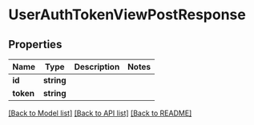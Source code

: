 # UserAuthTokenViewPostResponse

## Properties
Name | Type | Description | Notes
------------ | ------------- | ------------- | -------------
**id** | **string** |  | 
**token** | **string** |  | 

[[Back to Model list]](../README.md#documentation-for-models) [[Back to API list]](../README.md#documentation-for-api-endpoints) [[Back to README]](../README.md)


